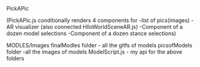 <!-- <p align='center'>
<img src='./assets/squrlheader.png' width=100%>
</p> -->
<!-- ### Connect Your Database and Visualize Your KPI's In An Interactive Dashboard
<p align='left'> 
<img src='./assets/gifv3.gif' width=560 height=361/>
</p>

### Create As Many Tables And Columns As You Want 
### & Download 100+ Million Rows of Unique Data To A SQL File
<p align='left'> 
<img src='https://github.com/dsryan8197/photoboardlanding/blob/master/storyboard2copy.gif' width=560 height=361/>
</p>
<p align='left'> 
<img src='https://github.com/dsryan8197/photoboardlanding/blob/master/storyboardfinal.gif' width=560 height=361/>
</p>
# photoboARd
<h4>an Augmented Reality app to help filmmakers storyboard their films</h4>

## Contribute
<p>1. download the Viro Media App, swipe right and click on enter testbed</p>
<p>2. Fork and clone photoboARd from this repo</p>
<p>3. npm install</p>
<p>4. npm start</p>
<p>5. take the url from the cli and pass it into the testbed on Viro Media App to view your dev enviornment</p>
<p>6. at any point shake your phone to reload the application</p>
<p>7. Check out the Projects tab at the top of the page for open tickets. Please mark those you take on as 'in progress'</p>
<p>8. Submit a PR!</p>
<p>9. Create a github issue for any ideas or bugs</p>

## File Structure
```
Src folder
      ----App.js-----
     |              |
NameAProject       PickAScene
     |              |
NameAScene          |
     |------->   PickAPic

(PickAPic.js conditionally renders 4 components for
 -list of pics(images)
 -AR visualizer (also connected HlloWorldSceneAR.js)
 -Component of a dozen model selections
 -Component of a dozen stance selections)        


 MODLES/Images
 finalModles folder - all the gltfs of models
 picsofModels folder -all the images of models
 ModelScript.js - my api for the above folders
```

